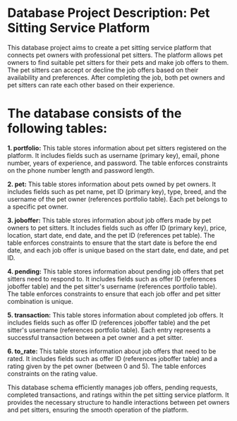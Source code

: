 # Database Project Description: Pet Sitting Service Platform

This database project aims to create a pet sitting service platform that connects pet owners with professional pet sitters. The platform allows pet owners to find suitable pet sitters for their pets and make job offers to them. The pet sitters can accept or decline the job offers based on their availability and preferences. After completing the job, both pet owners and pet sitters can rate each other based on their experience.

# The database consists of the following tables:

  **1. portfolio:** This table stores information about pet sitters registered on the platform. It includes fields such as username (primary key), email, phone number, years of experience, and password. The table enforces constraints on the phone number length and password length.

  **2. pet:** This table stores information about pets owned by pet owners. It includes fields such as pet name, pet ID (primary key), type, breed, and the username of the pet owner (references portfolio table). Each pet belongs to a specific pet owner.

  **3. joboffer:** This table stores information about job offers made by pet owners to pet sitters. It includes fields such as offer ID (primary key), price, location, start date, end date, and the pet ID (references pet table). The table enforces constraints to ensure that the start date is before the end date, and each job offer is unique based on the start date, end date, and pet ID.

  **4. pending:** This table stores information about pending job offers that pet sitters need to respond to. It includes fields such as offer ID (references joboffer table) and the pet sitter's username (references portfolio table). The table enforces constraints to ensure that each job offer and pet sitter combination is unique.

  **5. transaction:** This table stores information about completed job offers. It includes fields such as offer ID (references joboffer table) and the pet sitter's username (references portfolio table). Each entry represents a successful transaction between a pet owner and a pet sitter.

  **6. to_rate:** This table stores information about job offers that need to be rated. It includes fields such as offer ID (references joboffer table) and a rating given by the pet owner (between 0 and 5). The table enforces constraints on the rating value.

This database schema efficiently manages job offers, pending requests, completed transactions, and ratings within the pet sitting service platform. It provides the necessary structure to handle interactions between pet owners and pet sitters, ensuring the smooth operation of the platform.
